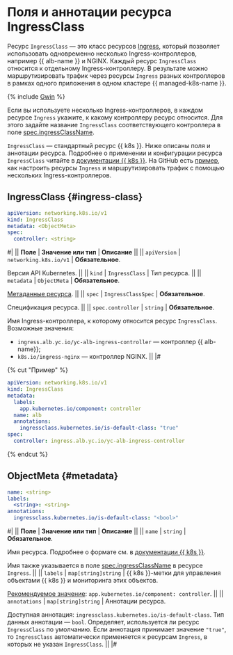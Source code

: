 # Поля и аннотации ресурса IngressClass

Ресурс `IngressClass` — это класс ресурсов [Ingress](../../../application-load-balancer/k8s-ref/ingress.md), который позволяет использовать одновременно несколько Ingress-контроллеров, например {{ alb-name }} и NGINX. Каждый ресурс `IngressClass` относится к отдельному Ingress-контроллеру. В результате можно маршрутизировать трафик через ресурсы `Ingress` разных контроллеров в рамках одного приложения в одном кластере {{ managed-k8s-name }}.

{% include [Gwin](../../application-load-balancer/ingress-to-gwin-tip.md) %}

Если вы используете несколько Ingress-контроллеров, в каждом ресурсе `Ingress` укажите, к какому контроллеру ресурс относится. Для этого задайте название `IngressClass` соответствующего контроллера в поле [spec.ingressClassName](../../../application-load-balancer/k8s-ref/ingress.md#spec).

`IngressClass` — стандартный ресурс {{ k8s }}. Ниже описаны поля и аннотации ресурса. Подробнее о применении и конфигурации ресурса `IngressClass` читайте в [документации {{ k8s }}](https://kubernetes.io/docs/concepts/services-networking/ingress/#ingress-class). На GitHub есть [пример](https://github.com/yandex-cloud-examples/yc-mk8s-with-ingress-class), как настроить ресурсы `Ingress` и маршрутизировать трафик с помощью нескольких Ingress-контроллеров.

## IngressClass {#ingress-class}

```yaml
apiVersion: networking.k8s.io/v1
kind: IngressClass
metadata: <ObjectMeta>
spec:
  controller: <string>
```

#|
|| **Поле**          | **Значение или тип**   | **Описание**                    ||
|| `apiVersion`      | `networking.k8s.io/v1` | **Обязательное**.

Версия API Kubernetes. ||
|| `kind`            | `IngressClass`         | Тип ресурса.                    ||
|| `metadata`        | `ObjectMeta`           | **Обязательное**.

[Метаданные ресурса](#metadata). ||
|| `spec`            | `IngressClassSpec`     | **Обязательное**.

Спецификация ресурса. ||
|| `spec.controller` | `string`               | **Обязательное**.

Имя Ingress-контроллера, к которому относится ресурс `IngressClass`. Возможные значения:

* `ingress.alb.yc.io/yc-alb-ingress-controller` — контроллер {{ alb-name}};
* `k8s.io/ingress-nginx` — контроллер NGINX. ||
|#

{% cut "Пример" %}

```yaml
apiVersion: networking.k8s.io/v1
kind: IngressClass
metadata:
  labels:
    app.kubernetes.io/component: controller
  name: alb
  annotations:
    ingressclass.kubernetes.io/is-default-class: "true"
spec:
  controller: ingress.alb.yc.io/yc-alb-ingress-controller
```

{% endcut %}

## ObjectMeta {#metadata}

```yaml
name: <string>
labels:
  <string>: <string>
annotations:
  ingressclass.kubernetes.io/is-default-class: "<bool>"
```

#|
|| **Поле**      | **Значение или тип** | **Описание** ||
|| `name`        | `string`             | **Обязательное**.

Имя ресурса. Подробнее о формате см. в [документации {{ k8s }}](https://kubernetes.io/docs/concepts/overview/working-with-objects/names/#names).

Имя также указывается в поле [spec.ingressClassName](../../../application-load-balancer/k8s-ref/ingress.md#spec) в ресурсе `Ingress`. ||
|| `labels`      | `map[string]string`  | {{ k8s }}-метки для управления объектами {{ k8s }} и мониторинга этих объектов.

[Рекомендуемое значение](https://kubernetes.io/docs/concepts/overview/working-with-objects/common-labels/): `app.kubernetes.io/component: controller`. ||
|| `annotations` | `map[string]string`  | Аннотации ресурса.

Доступная аннотация: `ingressclass.kubernetes.io/is-default-class`. Тип данных аннотации — `bool`. Определяет, используется ли ресурс `IngressClass` по умолчанию. Если аннотация принимает значение `"true"`, то `IngressClass` автоматически применяется к ресурсам `Ingress`, в которых не указан `IngressClass`. ||
|#
